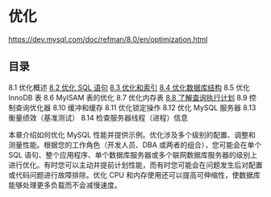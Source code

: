 # 优化

<https://dev.mysql.com/doc/refman/8.0/en/optimization.html>

## 目录

8.1 优化概述
[8.2 优化 SQL 语句](优化SQL语句/优化SQL语句.md)
[8.3 优化和索引](优化和索引/优化和索引.md)
[8.4 优化数据库结构](优化数据库结构/优化数据库结构.md)
8.5 优化 InnoDB 表
8.6 MyISAM 表的优化
8.7 优化内存表
[8.8 了解查询执行计划](了解查询执行计划/了解查询执行计划.md)
8.9 控制查询优化器
8.10 缓冲和缓存
8.11 优化锁定操作
8.12 优化 MySQL 服务器
8.13 衡量绩效（基准测试）
8.14 检查服务器线程（进程）信息

本章介绍如何优化 MySQL 性能并提供示例。优化涉及多个级别的配置、调整和测量性能。根据您的工作角色（开发人员、DBA 或两者的组合），您可能会在单个 SQL 语句、整个应用程序、单个数据库服务器或多个联网数据库服务器的级别上进行优化。有时您可以主动并提前计划性能，而有时您可能会在问题发生后对配置或代码问题进行故障排除。优化 CPU 和内存使用还可以提高可伸缩性，使数据库能够处理更多负载而不会减慢速度。
